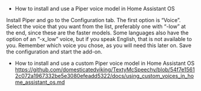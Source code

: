 
- How to install and use a  Piper voice model in Home Assistant OS

Install Piper and go to the Configuration tab. The first option is “Voice”. Select the voice that you want from the list, preferably one with “-low” at the end, since these are the faster models. Some languages also have the option of an “-x_low” voice, but if you speak English, that is not available to you. Remember which voice you chose, as you will need this later on. Save the configuration and start the add-on.

- How to install and use a custom Piper voice model in Home Assistant OS
https://github.com/domesticatedviking/TextyMcSpeechy/blob/54f7e15612c072a1967332be5e3080efeadd5322/docs/using_custom_voices_in_home_assistant_os.md


